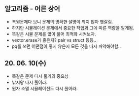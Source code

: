 ## 알고리즘 - 어른 상어

 - 복원문제다 보니 문제의 명확한 설명이 되지 않아 헷갈림.
 - 하지만 시뮬레이션 문제에서 중요한 작업과 그에 따른 역량을 알게됨.
 - 똑같은 시뮬 문제를 많이 풀어 최적화 시켜보자.
 - vector.erase가 좋은지? pair vs struct 등등..
 - pq를 쓰면 어떤점이 좋지 않은지 모든 것을 다시 파악해야함..

 ## 20. 06. 10(수)
  - 똑같은 문제 다시 풀기의 중요성
  - 낚시왕 다시 풀어라.
  - 원자 소멸 시뮬레이션도 다시 풀어라.